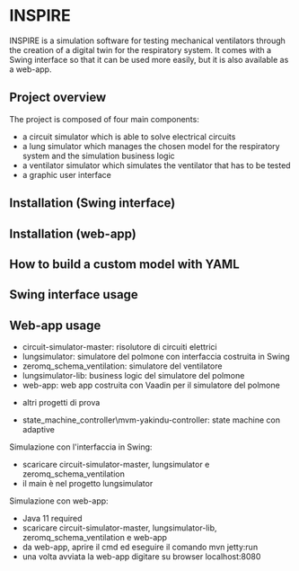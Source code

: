 # INSPIRE

INSPIRE is a simulation software for testing mechanical ventilators through the creation of a digital twin for the respiratory system. It comes with a Swing interface so that it can be used more easily, but it is also available as a web-app. 

## Project overview

The project is composed of four main components:
* a circuit simulator which is able to solve electrical circuits 
* a lung simulator which manages the chosen model for the respiratory system and the simulation business logic
* a ventilator simulator which simulates the ventilator that has to be tested
* a graphic user interface

## Installation (Swing interface)

## Installation (web-app)

## How to build a custom model with YAML

## Swing interface usage

## Web-app usage

* circuit-simulator-master: risolutore di circuiti elettrici
* lungsimulator: simulatore del polmone con interfaccia costruita in Swing
* zeromq_schema_ventilation: simulatore del ventilatore
* lungsimulator-lib: business logic del simulatore del polmone
* web-app: web app costruita con Vaadin per il simulatore del polmone

- altri progetti di prova
* state_machine_controller\mvm-yakindu-controller: state machine con adaptive

Simulazione con l'interfaccia in Swing:
* scaricare circuit-simulator-master, lungsimulator e zeromq_schema_ventilation
* il main è nel progetto lungsimulator

Simulazione con web-app:
* Java 11 required
* scaricare circuit-simulator-master, lungsimulator-lib, zeromq_schema_ventilation e web-app
* da web-app, aprire il cmd ed eseguire il comando mvn jetty:run
* una volta avviata la web-app digitare su browser localhost:8080
